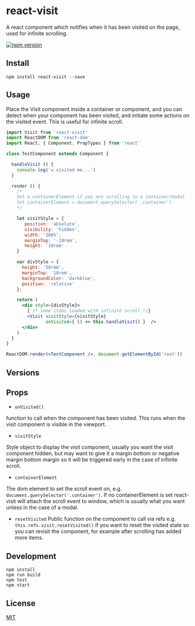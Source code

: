 # react-visit

A react component which notifies when it has been visited on the page, used for infinite scrolling.

[![npm version](https://badge.fury.io/js/react-visit.svg)](https://badge.fury.io/js/react-visit)

## Install

`npm install react-visit --save`

## Usage

Place the Visit component inside a container or component, and you can detect when your component has been visited,
and initiate some actions on the visited event. This is useful for infinite scroll.

```jsx
import Visit from 'react-visit'
import ReactDOM from 'react-dom'
import React, { Component, PropTypes } from 'react'

class TestComponent extends Component {

  handleVisit () {
    console.log('u visited me...')
  }

  render () {
    /*
    Set a containerElement if you are scrolling in a container/modal
    let containerElement = document.querySelector('.container')
    */

    let visitStyle = {
       position: 'absolute',
       visibility: 'hidden',
       width: '100%',
       marginTop: '-10rem',
       height: '10rem'
    }

    var divStyle = {
      height: '50rem',
      marginTop: '10rem',
      backgroundColor: 'darkblue',
      position: 'relative'
    };

    return (
      <div style={divStyle}>
        { /* some items loaded with infinite scroll */}
        <Visit visitStyle={visitStyle}
               onVisited={ () => this.handleVisit() }  />
      </div>
    )
  }
}

ReactDOM.render(<TestComponent />, document.getElementById('root'))
```

## Versions

## Props

- `onVisited()`

function to call when the component has been visited. This runs when the visit component is visible in the viewport.

- `visitStyle`

Style object to display the visit component, usually you want the visit component hidden, but may want to give it a margin bottom or negative margin bottom margin so it will be triggered early in the case of infinite scroll.

- `containerElement`

The dom element to set the scroll event on, e.g. `document.querySelector('.container')`. If no containerElement is set react-visit will attach the scroll event to window, which is usually what you want unless in the case of a modal.

- `resetVisited`
Public function on the component to call via refs e.g. `this.refs.visit.resetVisited()` if you want to reset the visited state so you can revisit the component, for example after scrolling has added more items.

## Development
    npm install
    npm run build
    npm test
    npm start

## License

[MIT](http://isekivacenz.mit-license.org/)
